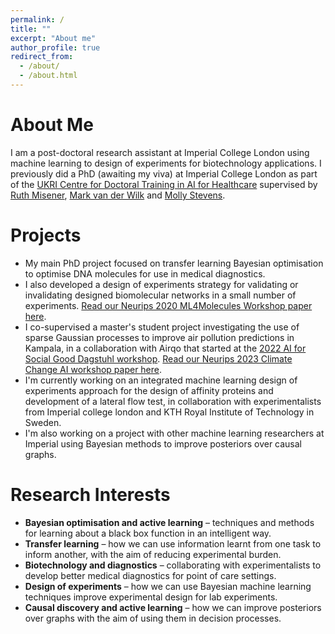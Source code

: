 ```yaml
---
permalink: /
title: ""
excerpt: "About me"
author_profile: true
redirect_from: 
  - /about/
  - /about.html
---
```


About Me
======

I am a post-doctoral research assistant at Imperial College London using machine learning to design of experiments for biotechnology applications. I previously did a PhD (awaiting my viva) at Imperial College London as part of the [UKRI Centre for Doctoral Training in AI for Healthcare](https://ai4health.io/) supervised by [Ruth Misener](https://www.imperial.ac.uk/people/r.misener), [Mark van der Wilk](https://mvdw.uk/) and [Molly Stevens](https://www.stevensgroup.org/).  

Projects
======

- My main PhD project focused on transfer learning Bayesian optimisation to optimise DNA molecules for use in medical diagnostics.  
- I also developed a design of experiments strategy for validating or invalidating designed biomolecular networks in a small number of experiments. [Read our Neurips 2020 ML4Molecules Workshop paper here](https://arxiv.org/abs/2011.10575).  
- I co-supervised a master's student project investigating the use of sparse Gaussian processes to improve air pollution predictions in Kampala, in a collaboration with Airqo that started at the [2022 AI for Social Good Dagstuhl workshop](https://ai4sg-dagstuhl.github.io/). [Read our Neurips 2023 Climate Change AI workshop paper here](https://arxiv.org/abs/2311.16625).  
- I'm currently working on an integrated machine learning design of experiments approach for the design of affinity proteins and development of a lateral flow test, in collaboration with experimentalists from Imperial college london and KTH Royal Institute of Technology in Sweden.  
- I'm also working on a project with other machine learning researchers at Imperial using Bayesian methods to improve posteriors over causal graphs.

Research Interests
======

- **Bayesian optimisation and active learning** – techniques and methods for learning about a black box function in an intelligent way.  
- **Transfer learning** – how we can use information learnt from one task to inform another, with the aim of reducing experimental burden.  
- **Biotechnology and diagnostics**  – collaborating with experimentalists to develop better medical diagnostics for point of care settings.  
- **Design of experiments** – how we can use Bayesian machine learning techniques improve experimental design for lab experiments.  
- **Causal discovery and active learning** – how we can improve posteriors over graphs with the aim of using them in decision processes.  
